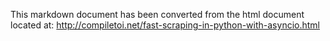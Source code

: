 

This markdown document has been converted from the html document located at:
http://compiletoi.net/fast-scraping-in-python-with-asyncio.html
